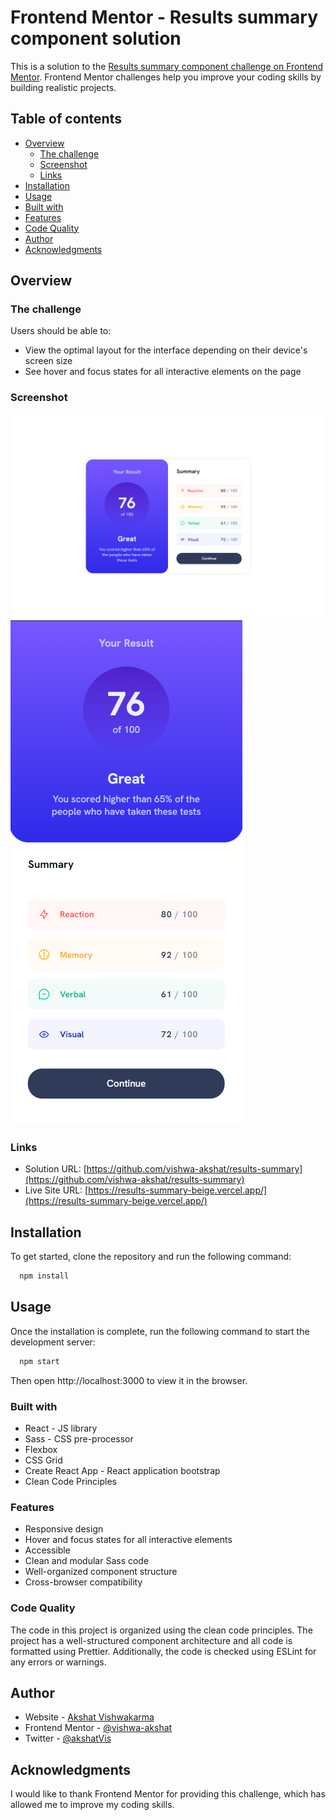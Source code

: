 # Frontend Mentor - Results summary component solution

This is a solution to the [Results summary component challenge on Frontend Mentor](https://www.frontendmentor.io/challenges/results-summary-component-CE_K6s0maV). Frontend Mentor challenges help you improve your coding skills by building realistic projects.

## Table of contents

-   [Overview](#overview)
    -   [The challenge](#the-challenge)
    -   [Screenshot](#screenshot)
    -   [Links](#links)
-   [Installation](#installation)
-   [Usage](#usage)
-   [Built with](#built-with)
-   [Features](#features)
-   [Code Quality](#code-quality)
-   [Author](#author)
-   [Acknowledgments](#acknowledgments)

## Overview

### The challenge

Users should be able to:

-   View the optimal layout for the interface depending on their device's screen size
-   See hover and focus states for all interactive elements on the page

### Screenshot

![Desktop View Screenshot](./public/images/screenshot-desktop.png)
![Mobile View Screenshot](./public/images/screenshot-mobile.png)

### Links

-   Solution URL: [https://github.com/vishwa-akshat/results-summary](https://github.com/vishwa-akshat/results-summary)
-   Live Site URL: [https://results-summary-beige.vercel.app/](https://results-summary-beige.vercel.app/)

## Installation

To get started, clone the repository and run the following command:

```bash
  npm install
```

## Usage

Once the installation is complete, run the following command to start the development server:

```bash
  npm start
```

Then open http://localhost:3000 to view it in the browser.

### Built with

-   React - JS library
-   Sass - CSS pre-processor
-   Flexbox
-   CSS Grid
-   Create React App - React application bootstrap
-   Clean Code Principles

### Features

-   Responsive design
-   Hover and focus states for all interactive elements
-   Accessible
-   Clean and modular Sass code
-   Well-organized component structure
-   Cross-browser compatibility

### Code Quality

The code in this project is organized using the clean code principles. The project has a well-structured component architecture and all code is formatted using Prettier. Additionally, the code is checked using ESLint for any errors or warnings.

## Author

-   Website - [Akshat Vishwakarma](http://akshat-dev.vercel.app/)
-   Frontend Mentor - [@vishwa-akshat](https://www.frontendmentor.io/profile/vishwa-akshat)
-   Twitter - [@akshatVis](https://www.twitter.com/akshatVis)

## Acknowledgments

I would like to thank Frontend Mentor for providing this challenge, which has allowed me to improve my coding skills.
